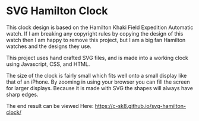 # SVG Hamilton Clock

This clock design is based on the Hamilton Khaki Field Expedition Automatic watch. If I am breaking any copyright rules by copying the design of this watch then I am happy to remove this project, but I am a big fan Hamilton watches and the designs they use.

This project uses hand crafted SVG files, and is made into a working clock using Javascript, CSS, and HTML.

The size of the clock is fairly small which fits well onto a small display like that of an iPhone. By zooming in using your browser you can fill the screen for larger displays. Because it is made with SVG the shapes will always have sharp edges.

The end result can be viewed Here: https://c-sk8.github.io/svg-hamilton-clock/
